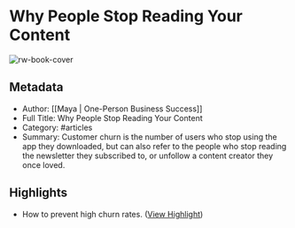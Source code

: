 # Why People Stop Reading Your Content

![rw-book-cover](https://readwise-assets.s3.amazonaws.com/static/images/article4.6bc1851654a0.png)

## Metadata
- Author: [[Maya | One-Person Business Success]]
- Full Title: Why People Stop Reading Your Content
- Category: #articles
- Summary: Customer churn is the number of users who stop using the app they downloaded, but can also refer to the people who stop reading the newsletter they subscribed to, or unfollow a content creator they once loved.

## Highlights
- How to prevent high churn rates. ([View Highlight](https://read.readwise.io/read/01hqyvh7038rr2rhxddpzqvjt1))

